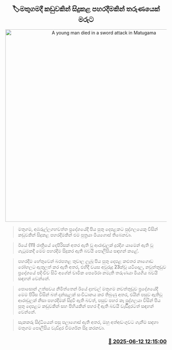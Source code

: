 <p align='center'><b><h2 align='center' title='A young man died in a sword attack in Matugama'>🏷මතුගමදී කඩුවකින් සිදුකළ පහරදීමකින් තරුණයෙක් මරුට</h2></b></p>
<p align='center'><img src='https://helakuru.sgp1.cdn.digitaloceanspaces.com/esana/images/lib/death[1].jpg' width='600' alt='A young man died in a sword attack in Matugama'></p>

> මතුගම, අඹරුල්ලගහවත්ත ප්‍රදේශයේදී පිය පුතු දෙපළකට පුද්ගලයෙකු විසින් කඩුවකින් සිදුකළ පහරදීමකින් එම පුත්‍රයා මියගොස් තිබෙනවා.

> ඊයේ (11) රාත්‍රියේ දෙපිරිසක් අතර ඇති වූ ආරාවුලක් දුරදිග යාමෙන් ඇති වූ ගැටුමකදී මෙම පහරදීම සිදුකර ඇති බවයි පොලීසිය සඳහන් කළේ.

> පහරදීම හේතුවෙන් බරපතළ තුවාල ලැබූ පිය පුතු දෙපළ කළුතර නාගොඩ රෝහලට ඇතුලත් කර ඇති අතර, එහිදී වයස අවුරුදු 23ක්වූ යටිදොල, නවුත්තුඩුව ප්‍රදේශයේ පදිංචිව සිටි අශේන් චාමික පෙරේරා නමැති තරුණයා මියගිය බවයි සඳහන් වෙන්නේ.

> පොසොන් උත්සවය නිමිත්තෙන් ඊයේ දහවල් මතුගම නවත්තුඩුව ප්‍රදේශයේදී මෙම පිරිස විසින් බත් දන්සැලක් සංවිධානය කර තිබුණු අතර, එයින් පසුව ඇතිවූ ආරාවුලක් නිසා පහරදීමක් සිදුවී ඇති බවත්, පසුව පහර කෑ පුද්ගලයා විසින් පිය පුතු දෙපළට කඩුවකින් සහ පිහියකින් පහර දී ඇති බවයි වැඩිිදුරටත් සඳහන් වෙන්නේ.

> සැකකරු සිද්ධියෙන් පසු පලාගොස් ඇති අතර, ඔහු අත්අඩංගුවට ගැනීම සඳහා මතුගම පොලීසිය වැඩිදුර විමර්ශන සිදු කරනවා.



<h3 align='right'><a href='https://www.helakuru.lk/esana/p/110925/'>📅 2025-06-12 12:15:00</a></h3>
